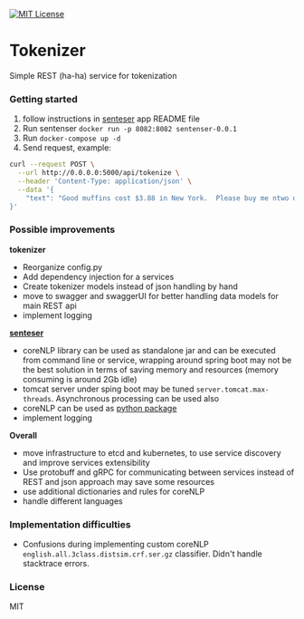 [![MIT License][license-shield]][license-url]

# Tokenizer

Simple REST (ha-ha) service for tokenization

### Getting started
1. follow instructions in [senteser](https://github.com/flotzilla/sentenser_tes) app README file
2. Run sentenser `docker run -p 8082:8082 sentenser-0.0.1`
3. Run `docker-compose up -d` 
4. Send request, example: 
```bash
curl --request POST \
  --url http://0.0.0.0:5000/api/tokenize \
  --header 'Content-Type: application/json' \
  --data '{
	"text": "Good muffins cost $3.88 in New York.  Please buy me ntwo of them. Thanks"
}'
```

### Possible improvements
**tokenizer**
* Reorganize config.py 
* Add dependency injection for a services
* Create tokenizer models instead of json handling by hand
* move to swagger and swaggerUI for better handling data models for main REST api
* implement logging

**[senteser](https://github.com/flotzilla/sentenser_tes)**
* coreNLP library can be used as standalone jar and can be executed from command line or service, 
wrapping around spring boot may not be the best solution in terms of saving memory and resources (memory consuming is around 2Gb idle)
* tomcat server under sping boot may be tuned `server.tomcat.max-threads`. Asynchronous processing can be used also 
* coreNLP can be used as [python package](https://stanfordnlp.github.io/stanfordnlp/)
* implement logging

**Overall**
* move infrastructure to etcd and kubernetes, to use service discovery and improve services extensibility
* Use protobuff and gRPC for communicating between services instead of REST and json approach may save some resources
* use additional dictionaries and rules for coreNLP 
* handle different languages
 
### Implementation difficulties
* Confusions during implementing custom coreNLP `english.all.3class.distsim.crf.ser.gz` classifier. Didn't handle stacktrace errors.

### License
MIT 

[license-shield]: https://img.shields.io/github/license/othneildrew/Best-README-Template.svg?style=flat-square
[license-url]: https://github.com/flotzilla/book_parser/blob/main/LICENSE
